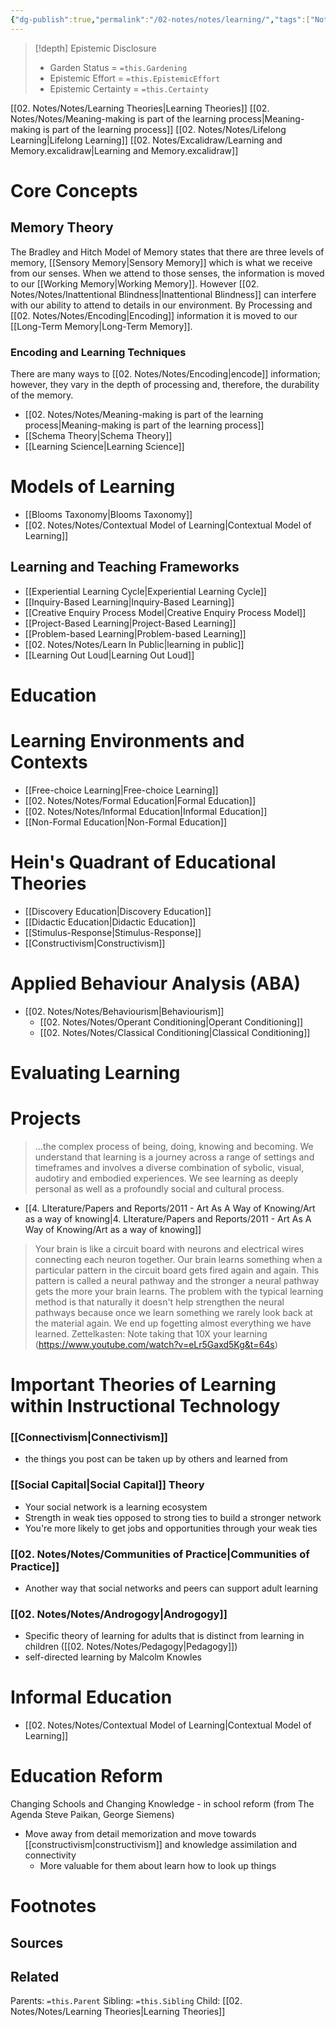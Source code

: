 ```yaml
---
{"dg-publish":true,"permalink":"/02-notes/notes/learning/","tags":["Note/MOC"],"created":"2024-07-03T13:04:22.306-03:00","updated":"2024-07-03T14:55:11.156-03:00"}
---
```


>[!depth] Epistemic Disclosure
>- Garden Status =  `=this.Gardening`
>- Epistemic Effort =  `=this.EpistemicEffort`
>- Epistemic Certainty =  `=this.Certainty`

[[02. Notes/Notes/Learning Theories\|Learning Theories]]
[[02. Notes/Notes/Meaning-making is part of the learning process\|Meaning-making is part of the learning process]]
[[02. Notes/Notes/Lifelong Learning\|Lifelong Learning]]
[[02. Notes/Excalidraw/Learning and Memory.excalidraw\|Learning and Memory.excalidraw]]

# Core Concepts
## Memory Theory
<style> .container {font-family: sans-serif; text-align: center;} .button-wrapper button {z-index: 1;height: 40px; width: 100px; margin: 10px;padding: 5px;} .excalidraw .App-menu_top .buttonList { display: flex;} .excalidraw-wrapper { height: 800px; margin: 50px; position: relative;} :root[dir="ltr"] .excalidraw .layer-ui__wrapper .zen-mode-transition.App-menu_bottom--transition-left {transform: none;} </style><script src="https://cdn.jsdelivr.net/npm/react@17/umd/react.production.min.js"></script><script src="https://cdn.jsdelivr.net/npm/react-dom@17/umd/react-dom.production.min.js"></script><script type="text/javascript" src="https://cdn.jsdelivr.net/npm/@excalidraw/excalidraw@0/dist/excalidraw.production.min.js"></script><div id="Learning_and_Memoryexcalidraw.md1"></div><script>(function(){const InitialData={"type":"excalidraw","version":2,"source":"https://github.com/zsviczian/obsidian-excalidraw-plugin/releases/tag/2.2.4","elements":[{"type":"text","version":410,"versionNonce":488234193,"index":"a0","isDeleted":false,"id":"PfEVVWJ1","fillStyle":"solid","strokeWidth":2,"strokeStyle":"solid","roughness":1,"opacity":100,"angle":0,"x":-480.53802961928193,"y":413.96631289740856,"strokeColor":"#1e1e1e","backgroundColor":"transparent","width":237.7815704345703,"height":14.562239209878351,"seed":246152066,"groupIds":["pNE7RBWx1ec6zOa1khiNF"],"frameId":null,"roundness":null,"boundElements":[],"updated":1720028617453,"link":null,"locked":false,"fontSize":11.649791367902681,"fontFamily":1,"text":"Marshik, T; 2022 Learning How To Learn","rawText":"Marshik, T; 2022 Learning How To Learn","textAlign":"left","verticalAlign":"top","containerId":null,"originalText":"Marshik, T; 2022 Learning How To Learn","autoResize":true,"lineHeight":1.25},{"type":"text","version":309,"versionNonce":1067177151,"index":"a1","isDeleted":false,"id":"ocOU0Neg","fillStyle":"cross-hatch","strokeWidth":4,"strokeStyle":"solid","roughness":2,"opacity":100,"angle":0,"x":-480.53781599623505,"y":335.7992241201814,"strokeColor":"#1e1e1e","backgroundColor":"#ffc9c9","width":985.53564453125,"height":45,"seed":792825310,"groupIds":["pNE7RBWx1ec6zOa1khiNF"],"frameId":null,"roundness":null,"boundElements":[],"updated":1720028617453,"link":null,"locked":false,"fontSize":36,"fontFamily":1,"text":"# Encoding Strategies From Shallow to Deep processing","rawText":"# Encoding Strategies From Shallow to Deep processing","textAlign":"center","verticalAlign":"top","containerId":null,"originalText":"# Encoding Strategies From Shallow to Deep processing","autoResize":true,"lineHeight":1.25},{"type":"line","version":982,"versionNonce":2017991345,"index":"a2","isDeleted":false,"id":"wnUghrYwNgiKzT_CVpCCb","fillStyle":"cross-hatch","strokeWidth":4,"strokeStyle":"solid","roughness":2,"opacity":100,"angle":0,"x":-476.55902248693053,"y":686.0829394981101,"strokeColor":"transparent","backgroundColor":"#ffe1dd","width":1142.655947111246,"height":309.4351659477294,"seed":132328542,"groupIds":["WM_ob6qeWqN7xvY4K5qAE","QLg75odMA2U55oNGUWm7k","U3PyTMddpOg0h3NPgTN3v","pNE7RBWx1ec6zOa1khiNF"],"frameId":null,"roundness":null,"boundElements":[],"updated":1720028617453,"link":null,"locked":false,"startBinding":null,"endBinding":null,"lastCommittedPoint":null,"startArrowhead":null,"endArrowhead":null,"points":[[0,0],[-6.661338147750939e-16,2.8723873793565238],[1129.2077748149952,0.22844115013276678],[1142.655947111246,309.4351659477294],[0.913764600532069,43.41159941285299],[0,0]]},{"type":"arrow","version":339,"versionNonce":601941215,"index":"a3","isDeleted":false,"id":"Xc3aBaWd_vjNyKfEhzcYd","fillStyle":"cross-hatch","strokeWidth":4,"strokeStyle":"solid","roughness":2,"opacity":100,"angle":0,"x":-472.57417409684126,"y":685.3003810923717,"strokeColor":"#c2255c","backgroundColor":"#ffc9c9","width":1120.4899626010642,"height":6.0079890756090615,"seed":1565441986,"groupIds":["WM_ob6qeWqN7xvY4K5qAE","QLg75odMA2U55oNGUWm7k","U3PyTMddpOg0h3NPgTN3v","pNE7RBWx1ec6zOa1khiNF"],"frameId":null,"roundness":{"type":2},"boundElements":[],"updated":1720028617453,"link":null,"locked":false,"startBinding":null,"endBinding":null,"lastCommittedPoint":null,"startArrowhead":"arrow","endArrowhead":"arrow","points":[[0,0],[1120.4899626010642,-6.0079890756090615]]},{"type":"text","version":204,"versionNonce":850631825,"index":"a4","isDeleted":false,"id":"vuKCjyz2","fillStyle":"cross-hatch","strokeWidth":4,"strokeStyle":"solid","roughness":2,"opacity":100,"angle":0,"x":-450.1889451469575,"y":776.7159929695886,"strokeColor":"#f08c00","backgroundColor":"#ffb8a4","width":182.18722534179688,"height":131.6140680366741,"seed":1093290142,"groupIds":["WM_ob6qeWqN7xvY4K5qAE","QLg75odMA2U55oNGUWm7k","U3PyTMddpOg0h3NPgTN3v","pNE7RBWx1ec6zOa1khiNF"],"frameId":null,"roundness":null,"boundElements":[],"updated":1720028617453,"link":null,"locked":false,"fontSize":35.09708480977976,"fontFamily":1,"text":"Shallow\nProcessing\nStrategies","rawText":"Shallow\nProcessing\nStrategies","textAlign":"center","verticalAlign":"top","containerId":null,"originalText":"Shallow\nProcessing\nStrategies","autoResize":true,"lineHeight":1.25},{"type":"text","version":376,"versionNonce":961474815,"index":"a5","isDeleted":false,"id":"VFWJtwmp","fillStyle":"cross-hatch","strokeWidth":4,"strokeStyle":"solid","roughness":2,"opacity":100,"angle":0,"x":493.0148006860601,"y":776.7159929695886,"strokeColor":"#f08c00","backgroundColor":"#ffb8a4","width":182.18722534179688,"height":131.6140680366741,"seed":436619870,"groupIds":["WM_ob6qeWqN7xvY4K5qAE","QLg75odMA2U55oNGUWm7k","U3PyTMddpOg0h3NPgTN3v","pNE7RBWx1ec6zOa1khiNF"],"frameId":null,"roundness":null,"boundElements":[],"updated":1720028617453,"link":null,"locked":false,"fontSize":35.09708480977976,"fontFamily":1,"text":"Deep\nProcessing\nStrategies","rawText":"Deep\nProcessing\nStrategies","textAlign":"center","verticalAlign":"top","containerId":null,"originalText":"Deep\nProcessing\nStrategies","autoResize":true,"lineHeight":1.25},{"type":"text","version":126,"versionNonce":2081677937,"index":"a6","isDeleted":false,"id":"2zdUErqd","fillStyle":"cross-hatch","strokeWidth":4,"strokeStyle":"solid","roughness":2,"opacity":100,"angle":0,"x":-480.5379685841257,"y":950.8052628456555,"strokeColor":"#343a40","backgroundColor":"#ffe1dd","width":123.85987854003906,"height":25,"seed":1157733918,"groupIds":["QLg75odMA2U55oNGUWm7k","U3PyTMddpOg0h3NPgTN3v","pNE7RBWx1ec6zOa1khiNF"],"frameId":null,"roundness":null,"boundElements":[],"updated":1720028617453,"link":null,"locked":false,"fontSize":20,"fontFamily":1,"text":"Memorization","rawText":"Memorization","textAlign":"center","verticalAlign":"top","containerId":null,"originalText":"Memorization","autoResize":true,"lineHeight":1.25},{"type":"text","version":260,"versionNonce":1768323359,"index":"a7","isDeleted":false,"id":"11bOOQDV","fillStyle":"cross-hatch","strokeWidth":4,"strokeStyle":"solid","roughness":2,"opacity":100,"angle":0,"x":529.0718035468616,"y":956.7082604607508,"strokeColor":"#343a40","backgroundColor":"#ffe1dd","width":143.03988647460938,"height":50,"seed":712847966,"groupIds":["QLg75odMA2U55oNGUWm7k","U3PyTMddpOg0h3NPgTN3v","pNE7RBWx1ec6zOa1khiNF"],"frameId":null,"roundness":null,"boundElements":[],"updated":1720028617453,"link":"[[02. Notes/Notes/Meaning-making\|Meaning-making]]","locked":false,"fontSize":20,"fontFamily":1,"text":"Understanding\nMeaning-Making","rawText":"Understanding\nMeaning-Making","textAlign":"right","verticalAlign":"top","containerId":null,"originalText":"Understanding\nMeaning-Making","autoResize":true,"lineHeight":1.25},{"type":"text","version":292,"versionNonce":556821585,"index":"a8","isDeleted":false,"id":"axSH4EGw","fillStyle":"cross-hatch","strokeWidth":4,"strokeStyle":"solid","roughness":2,"opacity":100,"angle":0,"x":-464.39693207357277,"y":536.8507058512434,"strokeColor":"#343a40","backgroundColor":"#ffe1dd","width":96.71992492675781,"height":50,"seed":229147614,"groupIds":["mji7BbbNZWqFDVnhOqYY_","U3PyTMddpOg0h3NPgTN3v","pNE7RBWx1ec6zOa1khiNF"],"frameId":null,"roundness":null,"boundElements":[],"updated":1720028617453,"link":null,"locked":false,"fontSize":20,"fontFamily":1,"text":"Rote\nRehearsal","rawText":"Rote\nRehearsal","textAlign":"center","verticalAlign":"top","containerId":null,"originalText":"Rote\nRehearsal","autoResize":true,"lineHeight":1.25},{"type":"text","version":729,"versionNonce":429391167,"index":"a9","isDeleted":false,"id":"1yQyP3iz","fillStyle":"cross-hatch","strokeWidth":4,"strokeStyle":"solid","roughness":2,"opacity":100,"angle":0,"x":-73.68870565226405,"y":461.69564088451403,"strokeColor":"#343a40","backgroundColor":"#ffe1dd","width":267.25982666015625,"height":75,"seed":644153794,"groupIds":["dWqWR5mKismIGlSKLhrRw","mji7BbbNZWqFDVnhOqYY_","U3PyTMddpOg0h3NPgTN3v","pNE7RBWx1ec6zOa1khiNF"],"frameId":null,"roundness":null,"boundElements":[],"updated":1720028617453,"link":null,"locked":false,"fontSize":20,"fontFamily":1,"text":"Organize by\nRelational and Conceptual \nSimilarities or Differences","rawText":"Organize by\nRelational and Conceptual \nSimilarities or Differences","textAlign":"center","verticalAlign":"top","containerId":null,"originalText":"Organize by\nRelational and Conceptual \nSimilarities or Differences","autoResize":true,"lineHeight":1.25},{"type":"text","version":750,"versionNonce":1776335409,"index":"aA","isDeleted":false,"id":"Yzrx5H6d","fillStyle":"cross-hatch","strokeWidth":4,"strokeStyle":"solid","roughness":2,"opacity":100,"angle":0,"x":4.066539959789338,"y":549.4363411785953,"strokeColor":"#868e96","backgroundColor":"#ffe1dd","width":114.33990478515625,"height":25,"seed":1936785310,"groupIds":["dWqWR5mKismIGlSKLhrRw","mji7BbbNZWqFDVnhOqYY_","U3PyTMddpOg0h3NPgTN3v","pNE7RBWx1ec6zOa1khiNF"],"frameId":null,"roundness":null,"boundElements":[],"updated":1720028617453,"link":null,"locked":false,"fontSize":20,"fontFamily":1,"text":"Diagramming","rawText":"Diagramming","textAlign":"center","verticalAlign":"top","containerId":null,"originalText":"Diagramming","autoResize":true,"lineHeight":1.25},{"type":"text","version":749,"versionNonce":759430495,"index":"aB","isDeleted":false,"id":"2EvR0l5W","fillStyle":"cross-hatch","strokeWidth":4,"strokeStyle":"solid","roughness":2,"opacity":100,"angle":0,"x":27.29652042853934,"y":607.8159609381803,"strokeColor":"#868e96","backgroundColor":"#ffe1dd","width":67.87994384765625,"height":25,"seed":1671428738,"groupIds":["dWqWR5mKismIGlSKLhrRw","mji7BbbNZWqFDVnhOqYY_","U3PyTMddpOg0h3NPgTN3v","pNE7RBWx1ec6zOa1khiNF"],"frameId":null,"roundness":null,"boundElements":[],"updated":1720028617453,"link":null,"locked":false,"fontSize":20,"fontFamily":1,"text":"Frames","rawText":"Frames","textAlign":"center","verticalAlign":"top","containerId":null,"originalText":"Frames","autoResize":true,"lineHeight":1.25},{"type":"text","version":780,"versionNonce":923552785,"index":"aC","isDeleted":false,"id":"XZ9prgHy","fillStyle":"cross-hatch","strokeWidth":4,"strokeStyle":"solid","roughness":2,"opacity":100,"angle":0,"x":-43.573428912280974,"y":578.6261510583879,"strokeColor":"#868e96","backgroundColor":"#ffe1dd","width":209.61984252929688,"height":25,"seed":784750878,"groupIds":["dWqWR5mKismIGlSKLhrRw","mji7BbbNZWqFDVnhOqYY_","U3PyTMddpOg0h3NPgTN3v","pNE7RBWx1ec6zOa1khiNF"],"frameId":null,"roundness":null,"boundElements":[],"updated":1720028617453,"link":null,"locked":false,"fontSize":20,"fontFamily":1,"text":"Concept & Mind Maps","rawText":"Concept & Mind Maps","textAlign":"center","verticalAlign":"top","containerId":null,"originalText":"Concept & Mind Maps","autoResize":true,"lineHeight":1.25},{"type":"text","version":802,"versionNonce":1203435903,"index":"aD","isDeleted":false,"id":"kGzMHafc","fillStyle":"cross-hatch","strokeWidth":4,"strokeStyle":"solid","roughness":2,"opacity":100,"angle":0,"x":7.80653782355887,"y":637.0057708179729,"strokeColor":"#868e96","backgroundColor":"#ffe1dd","width":106.85990905761719,"height":25,"seed":1707412418,"groupIds":["dWqWR5mKismIGlSKLhrRw","mji7BbbNZWqFDVnhOqYY_","U3PyTMddpOg0h3NPgTN3v","pNE7RBWx1ec6zOa1khiNF"],"frameId":null,"roundness":null,"boundElements":[],"updated":1720028617453,"link":null,"locked":false,"fontSize":20,"fontFamily":1,"text":"FlowCharts","rawText":"FlowCharts","textAlign":"center","verticalAlign":"top","containerId":null,"originalText":"FlowCharts","autoResize":true,"lineHeight":1.25},{"type":"text","version":314,"versionNonce":1621795313,"index":"aE","isDeleted":false,"id":"sacO3J3b","fillStyle":"cross-hatch","strokeWidth":4,"strokeStyle":"solid","roughness":2,"opacity":100,"angle":0,"x":-276.85283358764985,"y":475.2634451605463,"strokeColor":"#343a40","backgroundColor":"#ffe1dd","width":112.33990478515625,"height":50,"seed":830681858,"groupIds":["H5WhU2ukstYHe23ttXKhx","mji7BbbNZWqFDVnhOqYY_","U3PyTMddpOg0h3NPgTN3v","pNE7RBWx1ec6zOa1khiNF"],"frameId":null,"roundness":null,"boundElements":[],"updated":1720028617453,"link":null,"locked":false,"fontSize":20,"fontFamily":1,"text":"Elaborative\nReharsal","rawText":"Elaborative\nReharsal","textAlign":"center","verticalAlign":"top","containerId":null,"originalText":"Elaborative\nReharsal","autoResize":true,"lineHeight":1.25},{"type":"text","version":397,"versionNonce":1312649631,"index":"aF","isDeleted":false,"id":"8ZqqHrre","fillStyle":"cross-hatch","strokeWidth":4,"strokeStyle":"solid","roughness":2,"opacity":100,"angle":0,"x":-259.1528442688022,"y":536.8507058512434,"strokeColor":"#868e96","backgroundColor":"#ffe1dd","width":76.93992614746094,"height":25,"seed":930112642,"groupIds":["H5WhU2ukstYHe23ttXKhx","mji7BbbNZWqFDVnhOqYY_","U3PyTMddpOg0h3NPgTN3v","pNE7RBWx1ec6zOa1khiNF"],"frameId":null,"roundness":null,"boundElements":[],"updated":1720028617453,"link":null,"locked":false,"fontSize":20,"fontFamily":1,"text":"Chunking","rawText":"Chunking","textAlign":"center","verticalAlign":"top","containerId":null,"originalText":"Chunking","autoResize":true,"lineHeight":1.25},{"type":"text","version":510,"versionNonce":1405303761,"index":"aG","isDeleted":false,"id":"K2KJh2z1","fillStyle":"cross-hatch","strokeWidth":4,"strokeStyle":"solid","roughness":2,"opacity":100,"angle":0,"x":-322.6527908630405,"y":573.4379665419408,"strokeColor":"#868e96","backgroundColor":"#ffe1dd","width":203.9398193359375,"height":75,"seed":269667586,"groupIds":["H5WhU2ukstYHe23ttXKhx","mji7BbbNZWqFDVnhOqYY_","U3PyTMddpOg0h3NPgTN3v","pNE7RBWx1ec6zOa1khiNF"],"frameId":null,"roundness":null,"boundElements":[],"updated":1720028617453,"link":null,"locked":false,"fontSize":20,"fontFamily":1,"text":"Pneumonic Devices\n(Acronyms, Acrostics,\nRhyme)","rawText":"Pneumonic Devices\n(Acronyms, Acrostics,\nRhyme)","textAlign":"center","verticalAlign":"top","containerId":null,"originalText":"Pneumonic Devices\n(Acronyms, Acrostics,\nRhyme)","autoResize":true,"lineHeight":1.25},{"type":"text","version":490,"versionNonce":704374207,"index":"aH","isDeleted":false,"id":"NcVDioKl","fillStyle":"cross-hatch","strokeWidth":4,"strokeStyle":"solid","roughness":2,"opacity":100,"angle":0,"x":478.05944157592944,"y":484.1492993295851,"strokeColor":"#343a40","backgroundColor":"#ffe1dd","width":166.85987854003906,"height":50,"seed":1339905346,"groupIds":["QaILzswkIf-9c1E-nLpVA","mji7BbbNZWqFDVnhOqYY_","U3PyTMddpOg0h3NPgTN3v","pNE7RBWx1ec6zOa1khiNF"],"frameId":null,"roundness":null,"boundElements":[],"updated":1720028617453,"link":null,"locked":false,"fontSize":20,"fontFamily":1,"text":"Explain or Teach\nTo Others","rawText":"Explain or Teach\nTo Others","textAlign":"center","verticalAlign":"top","containerId":null,"originalText":"Explain or Teach\nTo Others","autoResize":true,"lineHeight":1.25},{"type":"text","version":432,"versionNonce":1886230961,"index":"aI","isDeleted":false,"id":"IEs1D0L7","fillStyle":"cross-hatch","strokeWidth":4,"strokeStyle":"solid","roughness":2,"opacity":100,"angle":0,"x":471.309449205324,"y":549.3507058512434,"strokeColor":"#868e96","backgroundColor":"#ffe1dd","width":180.35986328125,"height":25,"seed":1854385026,"groupIds":["QaILzswkIf-9c1E-nLpVA","mji7BbbNZWqFDVnhOqYY_","U3PyTMddpOg0h3NPgTN3v","pNE7RBWx1ec6zOa1khiNF"],"frameId":null,"roundness":null,"boundElements":[],"updated":1720028617453,"link":null,"locked":false,"fontSize":20,"fontFamily":1,"text":"Feynman Technique","rawText":"Feynman Technique","textAlign":"center","verticalAlign":"top","containerId":null,"originalText":"Feynman Technique","autoResize":true,"lineHeight":1.25},{"type":"text","version":501,"versionNonce":1243010527,"index":"aJ","isDeleted":false,"id":"GVAj2ZID","fillStyle":"cross-hatch","strokeWidth":4,"strokeStyle":"solid","roughness":2,"opacity":100,"angle":0,"x":463.89946080200366,"y":589.5521123729018,"strokeColor":"#868e96","backgroundColor":"#ffe1dd","width":195.17984008789062,"height":50,"seed":15812574,"groupIds":["QaILzswkIf-9c1E-nLpVA","mji7BbbNZWqFDVnhOqYY_","U3PyTMddpOg0h3NPgTN3v","pNE7RBWx1ec6zOa1khiNF"],"frameId":null,"roundness":null,"boundElements":[],"updated":1720028617453,"link":null,"locked":false,"fontSize":20,"fontFamily":1,"text":"Connect to learners\nPersonal experience","rawText":"Connect to learners\nPersonal experience","textAlign":"center","verticalAlign":"top","containerId":null,"originalText":"Connect to learners\nPersonal experience","autoResize":true,"lineHeight":1.25},{"type":"text","version":426,"versionNonce":668023697,"index":"aK","isDeleted":false,"id":"vwWdyquU","fillStyle":"cross-hatch","strokeWidth":4,"strokeStyle":"solid","roughness":2,"opacity":100,"angle":0,"x":249.605366130778,"y":479.7214530487938,"strokeColor":"#343a40","backgroundColor":"#ffe1dd","width":158.25985717773438,"height":25,"seed":849855774,"groupIds":["9P3W66xy9-upMvy5v_PCF","mji7BbbNZWqFDVnhOqYY_","U3PyTMddpOg0h3NPgTN3v","pNE7RBWx1ec6zOa1khiNF"],"frameId":null,"roundness":null,"boundElements":[],"updated":1720028617453,"link":null,"locked":false,"fontSize":20,"fontFamily":1,"text":"Self-Explanation","rawText":"Self-Explanation","textAlign":"center","verticalAlign":"top","containerId":null,"originalText":"Self-Explanation","autoResize":true,"lineHeight":1.25},{"type":"text","version":353,"versionNonce":1704903167,"index":"aL","isDeleted":false,"id":"FsDgrJsj","fillStyle":"cross-hatch","strokeWidth":4,"strokeStyle":"solid","roughness":2,"opacity":100,"angle":0,"x":253.2153514823405,"y":517.8076215837602,"strokeColor":"#868e96","backgroundColor":"#ffe1dd","width":151.03988647460938,"height":50,"seed":1198959874,"groupIds":["9P3W66xy9-upMvy5v_PCF","mji7BbbNZWqFDVnhOqYY_","U3PyTMddpOg0h3NPgTN3v","pNE7RBWx1ec6zOa1khiNF"],"frameId":null,"roundness":null,"boundElements":[],"updated":1720028617453,"link":null,"locked":false,"fontSize":20,"fontFamily":1,"text":"Explain in your \nown words","rawText":"Explain in your \nown words","textAlign":"center","verticalAlign":"top","containerId":null,"originalText":"Explain in your \nown words","autoResize":true,"lineHeight":1.25},{"type":"text","version":406,"versionNonce":1512415601,"index":"aM","isDeleted":false,"id":"BBarct0C","fillStyle":"cross-hatch","strokeWidth":4,"strokeStyle":"solid","roughness":2,"opacity":100,"angle":0,"x":284.56533469767254,"y":580.8937901187267,"strokeColor":"#868e96","backgroundColor":"#ffe1dd","width":88.33992004394531,"height":25,"seed":975075906,"groupIds":["9P3W66xy9-upMvy5v_PCF","mji7BbbNZWqFDVnhOqYY_","U3PyTMddpOg0h3NPgTN3v","pNE7RBWx1ec6zOa1khiNF"],"frameId":null,"roundness":null,"boundElements":[],"updated":1720028617453,"link":null,"locked":false,"fontSize":20,"fontFamily":1,"text":"Analogies","rawText":"Analogies","textAlign":"center","verticalAlign":"top","containerId":null,"originalText":"Analogies","autoResize":true,"lineHeight":1.25},{"type":"text","version":469,"versionNonce":2106862111,"index":"aN","isDeleted":false,"id":"UQ22b1Tm","fillStyle":"cross-hatch","strokeWidth":4,"strokeStyle":"solid","roughness":2,"opacity":100,"angle":0,"x":238.59537162394207,"y":618.9799586536931,"strokeColor":"#868e96","backgroundColor":"#ffe1dd","width":180.27984619140625,"height":25,"seed":264228382,"groupIds":["9P3W66xy9-upMvy5v_PCF","mji7BbbNZWqFDVnhOqYY_","U3PyTMddpOg0h3NPgTN3v","pNE7RBWx1ec6zOa1khiNF"],"frameId":null,"roundness":null,"boundElements":[],"updated":1720028617453,"link":null,"locked":false,"fontSize":20,"fontFamily":1,"text":"Personal Examples","rawText":"Personal Examples","textAlign":"center","verticalAlign":"top","containerId":null,"originalText":"Personal Examples","autoResize":true,"lineHeight":1.25},{"type":"text","version":219,"versionNonce":1957841745,"index":"aO","isDeleted":false,"id":"X7JccwTl","fillStyle":"solid","strokeWidth":2,"strokeStyle":"solid","roughness":1,"opacity":100,"angle":0,"x":-485.468529434067,"y":-308.43695823342614,"strokeColor":"#1e1e1e","backgroundColor":"transparent","width":800.855712890625,"height":45,"seed":1145701058,"groupIds":["pz_a89ew1cwpjY46T8eYk"],"frameId":null,"roundness":null,"boundElements":[],"updated":1720028617453,"link":null,"locked":false,"fontSize":36,"fontFamily":1,"text":"# Badley and Hitch model of Memory (1970's)","rawText":"# Badley and Hitch model of Memory (1970's)","textAlign":"left","verticalAlign":"top","containerId":null,"originalText":"# Badley and Hitch model of Memory (1970's)","autoResize":true,"lineHeight":1.25},{"type":"text","version":289,"versionNonce":518491711,"index":"aP","isDeleted":false,"id":"JHqKCfgT","fillStyle":"solid","strokeWidth":2,"strokeStyle":"solid","roughness":1,"opacity":100,"angle":0,"x":-485.468529434067,"y":-230.78675894615867,"strokeColor":"#1e1e1e","backgroundColor":"transparent","width":237.7815704345703,"height":14.562239209878351,"seed":1058651586,"groupIds":["pz_a89ew1cwpjY46T8eYk"],"frameId":null,"roundness":null,"boundElements":[],"updated":1720028617453,"link":null,"locked":false,"fontSize":11.649791367902681,"fontFamily":1,"text":"Marshik, T; 2022 Learning How To Learn","rawText":"Marshik, T; 2022 Learning How To Learn","textAlign":"left","verticalAlign":"top","containerId":null,"originalText":"Marshik, T; 2022 Learning How To Learn","autoResize":true,"lineHeight":1.25},{"type":"ellipse","version":357,"versionNonce":1338947889,"index":"aQ","isDeleted":false,"id":"DQisdXNl3-Kzvo-qIJ3wC","fillStyle":"hachure","strokeWidth":4,"strokeStyle":"solid","roughness":1,"opacity":100,"angle":0,"x":-483.73956795030216,"y":-175.33460061039426,"strokeColor":"transparent","backgroundColor":"#ffc9c9","width":269.070092169189,"height":241.79947471960904,"seed":314751774,"groupIds":["pz_a89ew1cwpjY46T8eYk"],"frameId":null,"roundness":{"type":2},"boundElements":[{"id":"QzqkcB9XNcVUq6oHleltE","type":"arrow"},{"id":"ieKRrY4M","type":"arrow"}],"updated":1720028617453,"link":null,"locked":false},{"type":"text","version":396,"versionNonce":1685679711,"index":"aR","isDeleted":false,"id":"F7ZCayyK","fillStyle":"hachure","strokeWidth":4,"strokeStyle":"solid","roughness":1,"opacity":100,"angle":0,"x":-416.68019935594197,"y":-101.06367137929037,"strokeColor":"#c2255c","backgroundColor":"#ff8787","width":134.95135498046875,"height":93.2576162574013,"seed":384808094,"groupIds":["pz_a89ew1cwpjY46T8eYk"],"frameId":null,"roundness":null,"boundElements":[],"updated":1720028617453,"link":null,"locked":false,"fontSize":37.30304650296052,"fontFamily":1,"text":"Sensory\nMemory","rawText":"Sensory\nMemory","textAlign":"center","verticalAlign":"top","containerId":null,"originalText":"Sensory\nMemory","autoResize":true,"lineHeight":1.25},{"type":"ellipse","version":510,"versionNonce":1289906961,"index":"aS","isDeleted":false,"id":"dponMi_8KGGn_14ckVcwD","fillStyle":"cross-hatch","strokeWidth":1,"strokeStyle":"solid","roughness":1,"opacity":100,"angle":0,"x":381.26577747115095,"y":-181.998931082624,"strokeColor":"transparent","backgroundColor":"#ffc9c9","width":295.60981293614407,"height":265.64935892234564,"seed":99929630,"groupIds":["pz_a89ew1cwpjY46T8eYk"],"frameId":null,"roundness":{"type":2},"boundElements":[{"id":"gBckKYjo","type":"arrow"}],"updated":1720028617453,"link":null,"locked":false},{"type":"text","version":565,"versionNonce":958024319,"index":"aT","isDeleted":false,"id":"vP2iQzA3","fillStyle":"cross-hatch","strokeWidth":1,"strokeStyle":"solid","roughness":1,"opacity":100,"angle":0,"x":427.72717807984816,"y":-100.40229089269556,"strokeColor":"#c2255c","backgroundColor":"#ff8787","width":202.68701171875,"height":102.45607854248874,"seed":1748452958,"groupIds":["pz_a89ew1cwpjY46T8eYk"],"frameId":null,"roundness":null,"boundElements":[],"updated":1720028617453,"link":null,"locked":false,"fontSize":40.982431416995496,"fontFamily":1,"text":"Long-Term\nMemory","rawText":"Long-Term\nMemory","textAlign":"center","verticalAlign":"top","containerId":null,"originalText":"Long-Term\nMemory","autoResize":true,"lineHeight":1.25},{"type":"ellipse","version":443,"versionNonce":879026417,"index":"aU","isDeleted":false,"id":"XFsEalrzFUZcxNIDeLWUi","fillStyle":"cross-hatch","strokeWidth":2,"strokeStyle":"solid","roughness":1,"opacity":100,"angle":0,"x":37.40933113315677,"y":-114.06250649567568,"strokeColor":"transparent","backgroundColor":"#ffc9c9","width":142.672934707484,"height":128.21283997361735,"seed":1837873630,"groupIds":["pz_a89ew1cwpjY46T8eYk"],"frameId":null,"roundness":{"type":2},"boundElements":[{"id":"gBckKYjo","type":"arrow"}],"updated":1720028617453,"link":null,"locked":false},{"type":"text","version":462,"versionNonce":1502257823,"index":"aV","isDeleted":false,"id":"KkUD0Sk9","fillStyle":"cross-hatch","strokeWidth":2,"strokeStyle":"solid","roughness":1,"opacity":100,"angle":0,"x":75.09727706355892,"y":-74.68075525224694,"strokeColor":"#c2255c","backgroundColor":"#ff8787","width":67.29704284667969,"height":49.44933748675987,"seed":746244766,"groupIds":["pz_a89ew1cwpjY46T8eYk"],"frameId":null,"roundness":null,"boundElements":[],"updated":1720028617453,"link":null,"locked":false,"fontSize":19.77973499470395,"fontFamily":1,"text":"Working\nMemory","rawText":"Working\nMemory","textAlign":"center","verticalAlign":"top","containerId":null,"originalText":"Working\nMemory","autoResize":true,"lineHeight":1.25},{"type":"text","version":243,"versionNonce":1407032017,"index":"aW","isDeleted":false,"id":"4DtYO4fq","fillStyle":"cross-hatch","strokeWidth":2,"strokeStyle":"solid","roughness":1,"opacity":100,"angle":0,"x":-485.46843788133265,"y":113.65082007157775,"strokeColor":"#c2255c","backgroundColor":"#ffc9c9","width":272.52783203125,"height":40,"seed":674118238,"groupIds":["pz_a89ew1cwpjY46T8eYk"],"frameId":null,"roundness":null,"boundElements":[],"updated":1720028617453,"link":null,"locked":false,"fontSize":16,"fontFamily":1,"text":"Info from our senses\nProcess lots but for a short time","rawText":"Info from our senses\nProcess lots but for a short time","textAlign":"center","verticalAlign":"top","containerId":null,"originalText":"Info from our senses\nProcess lots but for a short time","autoResize":true,"lineHeight":1.25},{"type":"text","version":523,"versionNonce":377157311,"index":"aX","isDeleted":false,"id":"1rqxcLd9","fillStyle":"cross-hatch","strokeWidth":2,"strokeStyle":"solid","roughness":1,"opacity":100,"angle":0,"x":-53.8781181390778,"y":113.00674683312093,"strokeColor":"#c2255c","backgroundColor":"#ffc9c9","width":325.2478332519531,"height":60,"seed":1231812546,"groupIds":["pz_a89ew1cwpjY46T8eYk"],"frameId":null,"roundness":null,"boundElements":[],"updated":1720028617453,"link":null,"locked":false,"fontSize":16,"fontFamily":1,"text":"Information we are actively attending to\nConsicous processing of information\nMore durable than Sensory memory","rawText":"Information we are actively attending to\nConsicous processing of information\nMore durable than Sensory memory","textAlign":"center","verticalAlign":"top","containerId":null,"originalText":"Information we are actively attending to\nConsicous processing of information\nMore durable than Sensory memory","autoResize":true,"lineHeight":1.25},{"type":"text","version":500,"versionNonce":1541675185,"index":"aY","isDeleted":false,"id":"mdWLjlS3","fillStyle":"cross-hatch","strokeWidth":2,"strokeStyle":"solid","roughness":1,"opacity":100,"angle":0,"x":452.0947317907854,"y":123.00674683312093,"strokeColor":"#c2255c","backgroundColor":"#ffc9c9","width":153.951904296875,"height":40,"seed":1365686594,"groupIds":["pz_a89ew1cwpjY46T8eYk"],"frameId":null,"roundness":null,"boundElements":[],"updated":1720028617453,"link":null,"locked":false,"fontSize":16,"fontFamily":1,"text":"Permanent storage\nRetrievable for use","rawText":"Permanent storage\nRetrievable for use","textAlign":"center","verticalAlign":"top","containerId":null,"originalText":"Permanent storage\nRetrievable for use","autoResize":true,"lineHeight":1.25},{"type":"arrow","version":1739,"versionNonce":1452000991,"index":"aZ","isDeleted":false,"id":"QzqkcB9XNcVUq6oHleltE","fillStyle":"cross-hatch","strokeWidth":4,"strokeStyle":"solid","roughness":2,"opacity":100,"angle":0,"x":-208.84140813880646,"y":-69.44233002292098,"strokeColor":"#c2255c","backgroundColor":"#ffc9c9","width":198.57272808377067,"height":0.32353300740597035,"seed":770154562,"groupIds":["pz_a89ew1cwpjY46T8eYk"],"frameId":null,"roundness":{"type":2},"boundElements":[{"type":"text","id":"ogMepj9x"}],"updated":1720028617453,"link":null,"locked":false,"startBinding":{"elementId":"DQisdXNl3-Kzvo-qIJ3wC","focus":-0.12602288968649877,"gap":6.806856029781386},"endBinding":null,"lastCommittedPoint":null,"startArrowhead":null,"endArrowhead":"arrow","points":[[0,0],[198.57272808377067,0.32353300740597035]]},{"type":"text","version":102,"versionNonce":2116016785,"index":"aa","isDeleted":false,"id":"ogMepj9x","fillStyle":"cross-hatch","strokeWidth":2,"strokeStyle":"solid","roughness":1,"opacity":100,"angle":0,"x":-146.39502517602267,"y":-79.28056351921799,"strokeColor":"#c2255c","backgroundColor":"#ffc9c9","width":73.67996215820312,"height":20,"seed":151579202,"groupIds":["pz_a89ew1cwpjY46T8eYk"],"frameId":null,"roundness":null,"boundElements":[],"updated":1720028617453,"link":null,"locked":false,"fontSize":16,"fontFamily":1,"text":"Attention","rawText":"Attention","textAlign":"center","verticalAlign":"middle","containerId":"QzqkcB9XNcVUq6oHleltE","originalText":"Attention","autoResize":true,"lineHeight":1.25},{"type":"arrow","version":1824,"versionNonce":1481478911,"index":"ab","isDeleted":false,"id":"gBckKYjo","fillStyle":"cross-hatch","strokeWidth":4,"strokeStyle":"solid","roughness":2,"opacity":100,"angle":0,"x":181.81545004349084,"y":-56.06053373791698,"strokeColor":"#c2255c","backgroundColor":"#ffc9c9","width":183.84114949535683,"height":1.1954002296028534,"seed":784406942,"groupIds":["pz_a89ew1cwpjY46T8eYk"],"frameId":null,"roundness":{"type":2},"boundElements":[],"updated":1720028617453,"link":"[[02. Notes/Notes/Encoding\|Encoding]]","locked":false,"startBinding":{"elementId":"XFsEalrzFUZcxNIDeLWUi","focus":-0.08780985015079228,"gap":2.046182536365791},"endBinding":{"elementId":"dponMi_8KGGn_14ckVcwD","focus":0.06884277258268591,"gap":15.85087731002912},"lastCommittedPoint":null,"startArrowhead":null,"endArrowhead":"arrow","points":[[0,0],[183.84114949535683,-1.1954002296028534]]},{"type":"arrow","version":420,"versionNonce":1263034481,"index":"ac","isDeleted":false,"id":"ieKRrY4M","fillStyle":"cross-hatch","strokeWidth":4,"strokeStyle":"dotted","roughness":2,"opacity":100,"angle":0,"x":-13.111832032471398,"y":-23.01971009297489,"strokeColor":"#868e96","backgroundColor":"#ffc9c9","width":190.2886986720726,"height":0.966233928922648,"seed":1187087810,"groupIds":["pz_a89ew1cwpjY46T8eYk"],"frameId":null,"roundness":{"type":2},"boundElements":[],"updated":1720028617453,"link":"[[02. Notes/Notes/Inattentional Blindness\|Inattentional Blindness]]","locked":false,"startBinding":null,"endBinding":{"elementId":"DQisdXNl3-Kzvo-qIJ3wC","focus":0.24572503526955955,"gap":15.064514648694399},"lastCommittedPoint":null,"startArrowhead":"bar","endArrowhead":null,"points":[[0,0],[-190.2886986720726,-0.966233928922648]]},{"type":"text","version":131,"versionNonce":876665631,"index":"ad","isDeleted":false,"id":"wQOQFAov","fillStyle":"cross-hatch","strokeWidth":4,"strokeStyle":"solid","roughness":2,"opacity":100,"angle":0,"x":-154.84060140112035,"y":-21.54839837635631,"strokeColor":"#868e96","backgroundColor":"#ffe1dd","width":105.19023132324219,"height":40.11805247842739,"seed":100920414,"groupIds":["pz_a89ew1cwpjY46T8eYk"],"frameId":null,"roundness":null,"boundElements":[],"updated":1720028617453,"link":null,"locked":false,"fontSize":16.047220991370956,"fontFamily":1,"text":"Inattentional\nBlindness","rawText":"Inattentional\nBlindness","textAlign":"center","verticalAlign":"top","containerId":null,"originalText":"Inattentional\nBlindness","autoResize":true,"lineHeight":1.25},{"type":"text","version":63,"versionNonce":1361390161,"index":"ae","isDeleted":false,"id":"EARPr3RT","fillStyle":"cross-hatch","strokeWidth":4,"strokeStyle":"solid","roughness":2,"opacity":100,"angle":0,"x":235.77631186385753,"y":-81.75697065203798,"strokeColor":"#c2255c","backgroundColor":"#ffe1dd","width":79.0599365234375,"height":25,"seed":460113182,"groupIds":["pz_a89ew1cwpjY46T8eYk"],"frameId":null,"roundness":null,"boundElements":[],"updated":1720028617453,"link":null,"locked":false,"fontSize":20,"fontFamily":1,"text":"Encoding","rawText":"Encoding","textAlign":"center","verticalAlign":"top","containerId":null,"originalText":"Encoding","autoResize":true,"lineHeight":1.25}],"appState":{"theme":"light","viewBackgroundColor":"#ffffff","currentItemStrokeColor":"#c2255c","currentItemBackgroundColor":"#ffe1dd","currentItemFillStyle":"cross-hatch","currentItemStrokeWidth":4,"currentItemStrokeStyle":"solid","currentItemRoughness":2,"currentItemOpacity":100,"currentItemFontFamily":1,"currentItemFontSize":20,"currentItemTextAlign":"center","currentItemStartArrowhead":"arrow","currentItemEndArrowhead":"arrow","scrollX":826.5691967861133,"scrollY":401.5319625227013,"zoom":{"value":0.55},"currentItemRoundness":"sharp","gridSize":null,"gridColor":{"Bold":"#C9C9C9FF","Regular":"#EDEDEDFF"},"currentStrokeOptions":null,"previousGridSize":null,"frameRendering":{"enabled":true,"clip":true,"name":true,"outline":true},"objectsSnapModeEnabled":false},"files":{}};InitialData.scrollToContent=true;App=()=>{const e=React.useRef(null),t=React.useRef(null),[n,i]=React.useState({width:void 0,height:void 0});return React.useEffect(()=>{i({width:t.current.getBoundingClientRect().width,height:t.current.getBoundingClientRect().height});const e=()=>{i({width:t.current.getBoundingClientRect().width,height:t.current.getBoundingClientRect().height})};return window.addEventListener("resize",e),()=>window.removeEventListener("resize",e)},[t]),React.createElement(React.Fragment,null,React.createElement("div",{className:"excalidraw-wrapper",ref:t},React.createElement(ExcalidrawLib.Excalidraw,{ref:e,width:n.width,height:n.height,initialData:InitialData,viewModeEnabled:!0,zenModeEnabled:!0,gridModeEnabled:!1})))},excalidrawWrapper=document.getElementById("Learning_and_Memoryexcalidraw.md1");ReactDOM.render(React.createElement(App),excalidrawWrapper);})();</script>
The Bradley and Hitch Model of Memory states that there are three levels of memory, [[Sensory Memory\|Sensory Memory]] which is what we receive from our senses. When we attend to those senses, the information is moved to our [[Working Memory\|Working Memory]]. However [[02. Notes/Notes/Inattentional Blindness\|Inattentional Blindness]] can interfere with our ability to attend to details in our environment. By Processing and [[02. Notes/Notes/Encoding\|Encoding]] information it is moved to our [[Long-Term Memory\|Long-Term Memory]]. 

### Encoding and Learning Techniques
There are many ways to [[02. Notes/Notes/Encoding\|encode]] information; however, they vary in the depth of processing and, therefore, the durability of the memory. 
<div id="Learning_and_Memoryexcalidraw.md2"></div><script>(function(){const InitialData={"type":"excalidraw","version":2,"source":"https://github.com/zsviczian/obsidian-excalidraw-plugin/releases/tag/2.2.4","elements":[{"type":"text","version":410,"versionNonce":488234193,"index":"a0","isDeleted":false,"id":"PfEVVWJ1","fillStyle":"solid","strokeWidth":2,"strokeStyle":"solid","roughness":1,"opacity":100,"angle":0,"x":-480.53802961928193,"y":413.96631289740856,"strokeColor":"#1e1e1e","backgroundColor":"transparent","width":237.7815704345703,"height":14.562239209878351,"seed":246152066,"groupIds":["pNE7RBWx1ec6zOa1khiNF"],"frameId":null,"roundness":null,"boundElements":[],"updated":1720028617453,"link":null,"locked":false,"fontSize":11.649791367902681,"fontFamily":1,"text":"Marshik, T; 2022 Learning How To Learn","rawText":"Marshik, T; 2022 Learning How To Learn","textAlign":"left","verticalAlign":"top","containerId":null,"originalText":"Marshik, T; 2022 Learning How To Learn","autoResize":true,"lineHeight":1.25},{"type":"text","version":309,"versionNonce":1067177151,"index":"a1","isDeleted":false,"id":"ocOU0Neg","fillStyle":"cross-hatch","strokeWidth":4,"strokeStyle":"solid","roughness":2,"opacity":100,"angle":0,"x":-480.53781599623505,"y":335.7992241201814,"strokeColor":"#1e1e1e","backgroundColor":"#ffc9c9","width":985.53564453125,"height":45,"seed":792825310,"groupIds":["pNE7RBWx1ec6zOa1khiNF"],"frameId":null,"roundness":null,"boundElements":[],"updated":1720028617453,"link":null,"locked":false,"fontSize":36,"fontFamily":1,"text":"# Encoding Strategies From Shallow to Deep processing","rawText":"# Encoding Strategies From Shallow to Deep processing","textAlign":"center","verticalAlign":"top","containerId":null,"originalText":"# Encoding Strategies From Shallow to Deep processing","autoResize":true,"lineHeight":1.25},{"type":"line","version":982,"versionNonce":2017991345,"index":"a2","isDeleted":false,"id":"wnUghrYwNgiKzT_CVpCCb","fillStyle":"cross-hatch","strokeWidth":4,"strokeStyle":"solid","roughness":2,"opacity":100,"angle":0,"x":-476.55902248693053,"y":686.0829394981101,"strokeColor":"transparent","backgroundColor":"#ffe1dd","width":1142.655947111246,"height":309.4351659477294,"seed":132328542,"groupIds":["WM_ob6qeWqN7xvY4K5qAE","QLg75odMA2U55oNGUWm7k","U3PyTMddpOg0h3NPgTN3v","pNE7RBWx1ec6zOa1khiNF"],"frameId":null,"roundness":null,"boundElements":[],"updated":1720028617453,"link":null,"locked":false,"startBinding":null,"endBinding":null,"lastCommittedPoint":null,"startArrowhead":null,"endArrowhead":null,"points":[[0,0],[-6.661338147750939e-16,2.8723873793565238],[1129.2077748149952,0.22844115013276678],[1142.655947111246,309.4351659477294],[0.913764600532069,43.41159941285299],[0,0]]},{"type":"arrow","version":339,"versionNonce":601941215,"index":"a3","isDeleted":false,"id":"Xc3aBaWd_vjNyKfEhzcYd","fillStyle":"cross-hatch","strokeWidth":4,"strokeStyle":"solid","roughness":2,"opacity":100,"angle":0,"x":-472.57417409684126,"y":685.3003810923717,"strokeColor":"#c2255c","backgroundColor":"#ffc9c9","width":1120.4899626010642,"height":6.0079890756090615,"seed":1565441986,"groupIds":["WM_ob6qeWqN7xvY4K5qAE","QLg75odMA2U55oNGUWm7k","U3PyTMddpOg0h3NPgTN3v","pNE7RBWx1ec6zOa1khiNF"],"frameId":null,"roundness":{"type":2},"boundElements":[],"updated":1720028617453,"link":null,"locked":false,"startBinding":null,"endBinding":null,"lastCommittedPoint":null,"startArrowhead":"arrow","endArrowhead":"arrow","points":[[0,0],[1120.4899626010642,-6.0079890756090615]]},{"type":"text","version":204,"versionNonce":850631825,"index":"a4","isDeleted":false,"id":"vuKCjyz2","fillStyle":"cross-hatch","strokeWidth":4,"strokeStyle":"solid","roughness":2,"opacity":100,"angle":0,"x":-450.1889451469575,"y":776.7159929695886,"strokeColor":"#f08c00","backgroundColor":"#ffb8a4","width":182.18722534179688,"height":131.6140680366741,"seed":1093290142,"groupIds":["WM_ob6qeWqN7xvY4K5qAE","QLg75odMA2U55oNGUWm7k","U3PyTMddpOg0h3NPgTN3v","pNE7RBWx1ec6zOa1khiNF"],"frameId":null,"roundness":null,"boundElements":[],"updated":1720028617453,"link":null,"locked":false,"fontSize":35.09708480977976,"fontFamily":1,"text":"Shallow\nProcessing\nStrategies","rawText":"Shallow\nProcessing\nStrategies","textAlign":"center","verticalAlign":"top","containerId":null,"originalText":"Shallow\nProcessing\nStrategies","autoResize":true,"lineHeight":1.25},{"type":"text","version":376,"versionNonce":961474815,"index":"a5","isDeleted":false,"id":"VFWJtwmp","fillStyle":"cross-hatch","strokeWidth":4,"strokeStyle":"solid","roughness":2,"opacity":100,"angle":0,"x":493.0148006860601,"y":776.7159929695886,"strokeColor":"#f08c00","backgroundColor":"#ffb8a4","width":182.18722534179688,"height":131.6140680366741,"seed":436619870,"groupIds":["WM_ob6qeWqN7xvY4K5qAE","QLg75odMA2U55oNGUWm7k","U3PyTMddpOg0h3NPgTN3v","pNE7RBWx1ec6zOa1khiNF"],"frameId":null,"roundness":null,"boundElements":[],"updated":1720028617453,"link":null,"locked":false,"fontSize":35.09708480977976,"fontFamily":1,"text":"Deep\nProcessing\nStrategies","rawText":"Deep\nProcessing\nStrategies","textAlign":"center","verticalAlign":"top","containerId":null,"originalText":"Deep\nProcessing\nStrategies","autoResize":true,"lineHeight":1.25},{"type":"text","version":126,"versionNonce":2081677937,"index":"a6","isDeleted":false,"id":"2zdUErqd","fillStyle":"cross-hatch","strokeWidth":4,"strokeStyle":"solid","roughness":2,"opacity":100,"angle":0,"x":-480.5379685841257,"y":950.8052628456555,"strokeColor":"#343a40","backgroundColor":"#ffe1dd","width":123.85987854003906,"height":25,"seed":1157733918,"groupIds":["QLg75odMA2U55oNGUWm7k","U3PyTMddpOg0h3NPgTN3v","pNE7RBWx1ec6zOa1khiNF"],"frameId":null,"roundness":null,"boundElements":[],"updated":1720028617453,"link":null,"locked":false,"fontSize":20,"fontFamily":1,"text":"Memorization","rawText":"Memorization","textAlign":"center","verticalAlign":"top","containerId":null,"originalText":"Memorization","autoResize":true,"lineHeight":1.25},{"type":"text","version":260,"versionNonce":1768323359,"index":"a7","isDeleted":false,"id":"11bOOQDV","fillStyle":"cross-hatch","strokeWidth":4,"strokeStyle":"solid","roughness":2,"opacity":100,"angle":0,"x":529.0718035468616,"y":956.7082604607508,"strokeColor":"#343a40","backgroundColor":"#ffe1dd","width":143.03988647460938,"height":50,"seed":712847966,"groupIds":["QLg75odMA2U55oNGUWm7k","U3PyTMddpOg0h3NPgTN3v","pNE7RBWx1ec6zOa1khiNF"],"frameId":null,"roundness":null,"boundElements":[],"updated":1720028617453,"link":"[[02. Notes/Notes/Meaning-making\|Meaning-making]]","locked":false,"fontSize":20,"fontFamily":1,"text":"Understanding\nMeaning-Making","rawText":"Understanding\nMeaning-Making","textAlign":"right","verticalAlign":"top","containerId":null,"originalText":"Understanding\nMeaning-Making","autoResize":true,"lineHeight":1.25},{"type":"text","version":292,"versionNonce":556821585,"index":"a8","isDeleted":false,"id":"axSH4EGw","fillStyle":"cross-hatch","strokeWidth":4,"strokeStyle":"solid","roughness":2,"opacity":100,"angle":0,"x":-464.39693207357277,"y":536.8507058512434,"strokeColor":"#343a40","backgroundColor":"#ffe1dd","width":96.71992492675781,"height":50,"seed":229147614,"groupIds":["mji7BbbNZWqFDVnhOqYY_","U3PyTMddpOg0h3NPgTN3v","pNE7RBWx1ec6zOa1khiNF"],"frameId":null,"roundness":null,"boundElements":[],"updated":1720028617453,"link":null,"locked":false,"fontSize":20,"fontFamily":1,"text":"Rote\nRehearsal","rawText":"Rote\nRehearsal","textAlign":"center","verticalAlign":"top","containerId":null,"originalText":"Rote\nRehearsal","autoResize":true,"lineHeight":1.25},{"type":"text","version":729,"versionNonce":429391167,"index":"a9","isDeleted":false,"id":"1yQyP3iz","fillStyle":"cross-hatch","strokeWidth":4,"strokeStyle":"solid","roughness":2,"opacity":100,"angle":0,"x":-73.68870565226405,"y":461.69564088451403,"strokeColor":"#343a40","backgroundColor":"#ffe1dd","width":267.25982666015625,"height":75,"seed":644153794,"groupIds":["dWqWR5mKismIGlSKLhrRw","mji7BbbNZWqFDVnhOqYY_","U3PyTMddpOg0h3NPgTN3v","pNE7RBWx1ec6zOa1khiNF"],"frameId":null,"roundness":null,"boundElements":[],"updated":1720028617453,"link":null,"locked":false,"fontSize":20,"fontFamily":1,"text":"Organize by\nRelational and Conceptual \nSimilarities or Differences","rawText":"Organize by\nRelational and Conceptual \nSimilarities or Differences","textAlign":"center","verticalAlign":"top","containerId":null,"originalText":"Organize by\nRelational and Conceptual \nSimilarities or Differences","autoResize":true,"lineHeight":1.25},{"type":"text","version":750,"versionNonce":1776335409,"index":"aA","isDeleted":false,"id":"Yzrx5H6d","fillStyle":"cross-hatch","strokeWidth":4,"strokeStyle":"solid","roughness":2,"opacity":100,"angle":0,"x":4.066539959789338,"y":549.4363411785953,"strokeColor":"#868e96","backgroundColor":"#ffe1dd","width":114.33990478515625,"height":25,"seed":1936785310,"groupIds":["dWqWR5mKismIGlSKLhrRw","mji7BbbNZWqFDVnhOqYY_","U3PyTMddpOg0h3NPgTN3v","pNE7RBWx1ec6zOa1khiNF"],"frameId":null,"roundness":null,"boundElements":[],"updated":1720028617453,"link":null,"locked":false,"fontSize":20,"fontFamily":1,"text":"Diagramming","rawText":"Diagramming","textAlign":"center","verticalAlign":"top","containerId":null,"originalText":"Diagramming","autoResize":true,"lineHeight":1.25},{"type":"text","version":749,"versionNonce":759430495,"index":"aB","isDeleted":false,"id":"2EvR0l5W","fillStyle":"cross-hatch","strokeWidth":4,"strokeStyle":"solid","roughness":2,"opacity":100,"angle":0,"x":27.29652042853934,"y":607.8159609381803,"strokeColor":"#868e96","backgroundColor":"#ffe1dd","width":67.87994384765625,"height":25,"seed":1671428738,"groupIds":["dWqWR5mKismIGlSKLhrRw","mji7BbbNZWqFDVnhOqYY_","U3PyTMddpOg0h3NPgTN3v","pNE7RBWx1ec6zOa1khiNF"],"frameId":null,"roundness":null,"boundElements":[],"updated":1720028617453,"link":null,"locked":false,"fontSize":20,"fontFamily":1,"text":"Frames","rawText":"Frames","textAlign":"center","verticalAlign":"top","containerId":null,"originalText":"Frames","autoResize":true,"lineHeight":1.25},{"type":"text","version":780,"versionNonce":923552785,"index":"aC","isDeleted":false,"id":"XZ9prgHy","fillStyle":"cross-hatch","strokeWidth":4,"strokeStyle":"solid","roughness":2,"opacity":100,"angle":0,"x":-43.573428912280974,"y":578.6261510583879,"strokeColor":"#868e96","backgroundColor":"#ffe1dd","width":209.61984252929688,"height":25,"seed":784750878,"groupIds":["dWqWR5mKismIGlSKLhrRw","mji7BbbNZWqFDVnhOqYY_","U3PyTMddpOg0h3NPgTN3v","pNE7RBWx1ec6zOa1khiNF"],"frameId":null,"roundness":null,"boundElements":[],"updated":1720028617453,"link":null,"locked":false,"fontSize":20,"fontFamily":1,"text":"Concept & Mind Maps","rawText":"Concept & Mind Maps","textAlign":"center","verticalAlign":"top","containerId":null,"originalText":"Concept & Mind Maps","autoResize":true,"lineHeight":1.25},{"type":"text","version":802,"versionNonce":1203435903,"index":"aD","isDeleted":false,"id":"kGzMHafc","fillStyle":"cross-hatch","strokeWidth":4,"strokeStyle":"solid","roughness":2,"opacity":100,"angle":0,"x":7.80653782355887,"y":637.0057708179729,"strokeColor":"#868e96","backgroundColor":"#ffe1dd","width":106.85990905761719,"height":25,"seed":1707412418,"groupIds":["dWqWR5mKismIGlSKLhrRw","mji7BbbNZWqFDVnhOqYY_","U3PyTMddpOg0h3NPgTN3v","pNE7RBWx1ec6zOa1khiNF"],"frameId":null,"roundness":null,"boundElements":[],"updated":1720028617453,"link":null,"locked":false,"fontSize":20,"fontFamily":1,"text":"FlowCharts","rawText":"FlowCharts","textAlign":"center","verticalAlign":"top","containerId":null,"originalText":"FlowCharts","autoResize":true,"lineHeight":1.25},{"type":"text","version":314,"versionNonce":1621795313,"index":"aE","isDeleted":false,"id":"sacO3J3b","fillStyle":"cross-hatch","strokeWidth":4,"strokeStyle":"solid","roughness":2,"opacity":100,"angle":0,"x":-276.85283358764985,"y":475.2634451605463,"strokeColor":"#343a40","backgroundColor":"#ffe1dd","width":112.33990478515625,"height":50,"seed":830681858,"groupIds":["H5WhU2ukstYHe23ttXKhx","mji7BbbNZWqFDVnhOqYY_","U3PyTMddpOg0h3NPgTN3v","pNE7RBWx1ec6zOa1khiNF"],"frameId":null,"roundness":null,"boundElements":[],"updated":1720028617453,"link":null,"locked":false,"fontSize":20,"fontFamily":1,"text":"Elaborative\nReharsal","rawText":"Elaborative\nReharsal","textAlign":"center","verticalAlign":"top","containerId":null,"originalText":"Elaborative\nReharsal","autoResize":true,"lineHeight":1.25},{"type":"text","version":397,"versionNonce":1312649631,"index":"aF","isDeleted":false,"id":"8ZqqHrre","fillStyle":"cross-hatch","strokeWidth":4,"strokeStyle":"solid","roughness":2,"opacity":100,"angle":0,"x":-259.1528442688022,"y":536.8507058512434,"strokeColor":"#868e96","backgroundColor":"#ffe1dd","width":76.93992614746094,"height":25,"seed":930112642,"groupIds":["H5WhU2ukstYHe23ttXKhx","mji7BbbNZWqFDVnhOqYY_","U3PyTMddpOg0h3NPgTN3v","pNE7RBWx1ec6zOa1khiNF"],"frameId":null,"roundness":null,"boundElements":[],"updated":1720028617453,"link":null,"locked":false,"fontSize":20,"fontFamily":1,"text":"Chunking","rawText":"Chunking","textAlign":"center","verticalAlign":"top","containerId":null,"originalText":"Chunking","autoResize":true,"lineHeight":1.25},{"type":"text","version":510,"versionNonce":1405303761,"index":"aG","isDeleted":false,"id":"K2KJh2z1","fillStyle":"cross-hatch","strokeWidth":4,"strokeStyle":"solid","roughness":2,"opacity":100,"angle":0,"x":-322.6527908630405,"y":573.4379665419408,"strokeColor":"#868e96","backgroundColor":"#ffe1dd","width":203.9398193359375,"height":75,"seed":269667586,"groupIds":["H5WhU2ukstYHe23ttXKhx","mji7BbbNZWqFDVnhOqYY_","U3PyTMddpOg0h3NPgTN3v","pNE7RBWx1ec6zOa1khiNF"],"frameId":null,"roundness":null,"boundElements":[],"updated":1720028617453,"link":null,"locked":false,"fontSize":20,"fontFamily":1,"text":"Pneumonic Devices\n(Acronyms, Acrostics,\nRhyme)","rawText":"Pneumonic Devices\n(Acronyms, Acrostics,\nRhyme)","textAlign":"center","verticalAlign":"top","containerId":null,"originalText":"Pneumonic Devices\n(Acronyms, Acrostics,\nRhyme)","autoResize":true,"lineHeight":1.25},{"type":"text","version":490,"versionNonce":704374207,"index":"aH","isDeleted":false,"id":"NcVDioKl","fillStyle":"cross-hatch","strokeWidth":4,"strokeStyle":"solid","roughness":2,"opacity":100,"angle":0,"x":478.05944157592944,"y":484.1492993295851,"strokeColor":"#343a40","backgroundColor":"#ffe1dd","width":166.85987854003906,"height":50,"seed":1339905346,"groupIds":["QaILzswkIf-9c1E-nLpVA","mji7BbbNZWqFDVnhOqYY_","U3PyTMddpOg0h3NPgTN3v","pNE7RBWx1ec6zOa1khiNF"],"frameId":null,"roundness":null,"boundElements":[],"updated":1720028617453,"link":null,"locked":false,"fontSize":20,"fontFamily":1,"text":"Explain or Teach\nTo Others","rawText":"Explain or Teach\nTo Others","textAlign":"center","verticalAlign":"top","containerId":null,"originalText":"Explain or Teach\nTo Others","autoResize":true,"lineHeight":1.25},{"type":"text","version":432,"versionNonce":1886230961,"index":"aI","isDeleted":false,"id":"IEs1D0L7","fillStyle":"cross-hatch","strokeWidth":4,"strokeStyle":"solid","roughness":2,"opacity":100,"angle":0,"x":471.309449205324,"y":549.3507058512434,"strokeColor":"#868e96","backgroundColor":"#ffe1dd","width":180.35986328125,"height":25,"seed":1854385026,"groupIds":["QaILzswkIf-9c1E-nLpVA","mji7BbbNZWqFDVnhOqYY_","U3PyTMddpOg0h3NPgTN3v","pNE7RBWx1ec6zOa1khiNF"],"frameId":null,"roundness":null,"boundElements":[],"updated":1720028617453,"link":null,"locked":false,"fontSize":20,"fontFamily":1,"text":"Feynman Technique","rawText":"Feynman Technique","textAlign":"center","verticalAlign":"top","containerId":null,"originalText":"Feynman Technique","autoResize":true,"lineHeight":1.25},{"type":"text","version":501,"versionNonce":1243010527,"index":"aJ","isDeleted":false,"id":"GVAj2ZID","fillStyle":"cross-hatch","strokeWidth":4,"strokeStyle":"solid","roughness":2,"opacity":100,"angle":0,"x":463.89946080200366,"y":589.5521123729018,"strokeColor":"#868e96","backgroundColor":"#ffe1dd","width":195.17984008789062,"height":50,"seed":15812574,"groupIds":["QaILzswkIf-9c1E-nLpVA","mji7BbbNZWqFDVnhOqYY_","U3PyTMddpOg0h3NPgTN3v","pNE7RBWx1ec6zOa1khiNF"],"frameId":null,"roundness":null,"boundElements":[],"updated":1720028617453,"link":null,"locked":false,"fontSize":20,"fontFamily":1,"text":"Connect to learners\nPersonal experience","rawText":"Connect to learners\nPersonal experience","textAlign":"center","verticalAlign":"top","containerId":null,"originalText":"Connect to learners\nPersonal experience","autoResize":true,"lineHeight":1.25},{"type":"text","version":426,"versionNonce":668023697,"index":"aK","isDeleted":false,"id":"vwWdyquU","fillStyle":"cross-hatch","strokeWidth":4,"strokeStyle":"solid","roughness":2,"opacity":100,"angle":0,"x":249.605366130778,"y":479.7214530487938,"strokeColor":"#343a40","backgroundColor":"#ffe1dd","width":158.25985717773438,"height":25,"seed":849855774,"groupIds":["9P3W66xy9-upMvy5v_PCF","mji7BbbNZWqFDVnhOqYY_","U3PyTMddpOg0h3NPgTN3v","pNE7RBWx1ec6zOa1khiNF"],"frameId":null,"roundness":null,"boundElements":[],"updated":1720028617453,"link":null,"locked":false,"fontSize":20,"fontFamily":1,"text":"Self-Explanation","rawText":"Self-Explanation","textAlign":"center","verticalAlign":"top","containerId":null,"originalText":"Self-Explanation","autoResize":true,"lineHeight":1.25},{"type":"text","version":353,"versionNonce":1704903167,"index":"aL","isDeleted":false,"id":"FsDgrJsj","fillStyle":"cross-hatch","strokeWidth":4,"strokeStyle":"solid","roughness":2,"opacity":100,"angle":0,"x":253.2153514823405,"y":517.8076215837602,"strokeColor":"#868e96","backgroundColor":"#ffe1dd","width":151.03988647460938,"height":50,"seed":1198959874,"groupIds":["9P3W66xy9-upMvy5v_PCF","mji7BbbNZWqFDVnhOqYY_","U3PyTMddpOg0h3NPgTN3v","pNE7RBWx1ec6zOa1khiNF"],"frameId":null,"roundness":null,"boundElements":[],"updated":1720028617453,"link":null,"locked":false,"fontSize":20,"fontFamily":1,"text":"Explain in your \nown words","rawText":"Explain in your \nown words","textAlign":"center","verticalAlign":"top","containerId":null,"originalText":"Explain in your \nown words","autoResize":true,"lineHeight":1.25},{"type":"text","version":406,"versionNonce":1512415601,"index":"aM","isDeleted":false,"id":"BBarct0C","fillStyle":"cross-hatch","strokeWidth":4,"strokeStyle":"solid","roughness":2,"opacity":100,"angle":0,"x":284.56533469767254,"y":580.8937901187267,"strokeColor":"#868e96","backgroundColor":"#ffe1dd","width":88.33992004394531,"height":25,"seed":975075906,"groupIds":["9P3W66xy9-upMvy5v_PCF","mji7BbbNZWqFDVnhOqYY_","U3PyTMddpOg0h3NPgTN3v","pNE7RBWx1ec6zOa1khiNF"],"frameId":null,"roundness":null,"boundElements":[],"updated":1720028617453,"link":null,"locked":false,"fontSize":20,"fontFamily":1,"text":"Analogies","rawText":"Analogies","textAlign":"center","verticalAlign":"top","containerId":null,"originalText":"Analogies","autoResize":true,"lineHeight":1.25},{"type":"text","version":469,"versionNonce":2106862111,"index":"aN","isDeleted":false,"id":"UQ22b1Tm","fillStyle":"cross-hatch","strokeWidth":4,"strokeStyle":"solid","roughness":2,"opacity":100,"angle":0,"x":238.59537162394207,"y":618.9799586536931,"strokeColor":"#868e96","backgroundColor":"#ffe1dd","width":180.27984619140625,"height":25,"seed":264228382,"groupIds":["9P3W66xy9-upMvy5v_PCF","mji7BbbNZWqFDVnhOqYY_","U3PyTMddpOg0h3NPgTN3v","pNE7RBWx1ec6zOa1khiNF"],"frameId":null,"roundness":null,"boundElements":[],"updated":1720028617453,"link":null,"locked":false,"fontSize":20,"fontFamily":1,"text":"Personal Examples","rawText":"Personal Examples","textAlign":"center","verticalAlign":"top","containerId":null,"originalText":"Personal Examples","autoResize":true,"lineHeight":1.25},{"type":"text","version":219,"versionNonce":1957841745,"index":"aO","isDeleted":false,"id":"X7JccwTl","fillStyle":"solid","strokeWidth":2,"strokeStyle":"solid","roughness":1,"opacity":100,"angle":0,"x":-485.468529434067,"y":-308.43695823342614,"strokeColor":"#1e1e1e","backgroundColor":"transparent","width":800.855712890625,"height":45,"seed":1145701058,"groupIds":["pz_a89ew1cwpjY46T8eYk"],"frameId":null,"roundness":null,"boundElements":[],"updated":1720028617453,"link":null,"locked":false,"fontSize":36,"fontFamily":1,"text":"# Badley and Hitch model of Memory (1970's)","rawText":"# Badley and Hitch model of Memory (1970's)","textAlign":"left","verticalAlign":"top","containerId":null,"originalText":"# Badley and Hitch model of Memory (1970's)","autoResize":true,"lineHeight":1.25},{"type":"text","version":289,"versionNonce":518491711,"index":"aP","isDeleted":false,"id":"JHqKCfgT","fillStyle":"solid","strokeWidth":2,"strokeStyle":"solid","roughness":1,"opacity":100,"angle":0,"x":-485.468529434067,"y":-230.78675894615867,"strokeColor":"#1e1e1e","backgroundColor":"transparent","width":237.7815704345703,"height":14.562239209878351,"seed":1058651586,"groupIds":["pz_a89ew1cwpjY46T8eYk"],"frameId":null,"roundness":null,"boundElements":[],"updated":1720028617453,"link":null,"locked":false,"fontSize":11.649791367902681,"fontFamily":1,"text":"Marshik, T; 2022 Learning How To Learn","rawText":"Marshik, T; 2022 Learning How To Learn","textAlign":"left","verticalAlign":"top","containerId":null,"originalText":"Marshik, T; 2022 Learning How To Learn","autoResize":true,"lineHeight":1.25},{"type":"ellipse","version":357,"versionNonce":1338947889,"index":"aQ","isDeleted":false,"id":"DQisdXNl3-Kzvo-qIJ3wC","fillStyle":"hachure","strokeWidth":4,"strokeStyle":"solid","roughness":1,"opacity":100,"angle":0,"x":-483.73956795030216,"y":-175.33460061039426,"strokeColor":"transparent","backgroundColor":"#ffc9c9","width":269.070092169189,"height":241.79947471960904,"seed":314751774,"groupIds":["pz_a89ew1cwpjY46T8eYk"],"frameId":null,"roundness":{"type":2},"boundElements":[{"id":"QzqkcB9XNcVUq6oHleltE","type":"arrow"},{"id":"ieKRrY4M","type":"arrow"}],"updated":1720028617453,"link":null,"locked":false},{"type":"text","version":396,"versionNonce":1685679711,"index":"aR","isDeleted":false,"id":"F7ZCayyK","fillStyle":"hachure","strokeWidth":4,"strokeStyle":"solid","roughness":1,"opacity":100,"angle":0,"x":-416.68019935594197,"y":-101.06367137929037,"strokeColor":"#c2255c","backgroundColor":"#ff8787","width":134.95135498046875,"height":93.2576162574013,"seed":384808094,"groupIds":["pz_a89ew1cwpjY46T8eYk"],"frameId":null,"roundness":null,"boundElements":[],"updated":1720028617453,"link":null,"locked":false,"fontSize":37.30304650296052,"fontFamily":1,"text":"Sensory\nMemory","rawText":"Sensory\nMemory","textAlign":"center","verticalAlign":"top","containerId":null,"originalText":"Sensory\nMemory","autoResize":true,"lineHeight":1.25},{"type":"ellipse","version":510,"versionNonce":1289906961,"index":"aS","isDeleted":false,"id":"dponMi_8KGGn_14ckVcwD","fillStyle":"cross-hatch","strokeWidth":1,"strokeStyle":"solid","roughness":1,"opacity":100,"angle":0,"x":381.26577747115095,"y":-181.998931082624,"strokeColor":"transparent","backgroundColor":"#ffc9c9","width":295.60981293614407,"height":265.64935892234564,"seed":99929630,"groupIds":["pz_a89ew1cwpjY46T8eYk"],"frameId":null,"roundness":{"type":2},"boundElements":[{"id":"gBckKYjo","type":"arrow"}],"updated":1720028617453,"link":null,"locked":false},{"type":"text","version":565,"versionNonce":958024319,"index":"aT","isDeleted":false,"id":"vP2iQzA3","fillStyle":"cross-hatch","strokeWidth":1,"strokeStyle":"solid","roughness":1,"opacity":100,"angle":0,"x":427.72717807984816,"y":-100.40229089269556,"strokeColor":"#c2255c","backgroundColor":"#ff8787","width":202.68701171875,"height":102.45607854248874,"seed":1748452958,"groupIds":["pz_a89ew1cwpjY46T8eYk"],"frameId":null,"roundness":null,"boundElements":[],"updated":1720028617453,"link":null,"locked":false,"fontSize":40.982431416995496,"fontFamily":1,"text":"Long-Term\nMemory","rawText":"Long-Term\nMemory","textAlign":"center","verticalAlign":"top","containerId":null,"originalText":"Long-Term\nMemory","autoResize":true,"lineHeight":1.25},{"type":"ellipse","version":443,"versionNonce":879026417,"index":"aU","isDeleted":false,"id":"XFsEalrzFUZcxNIDeLWUi","fillStyle":"cross-hatch","strokeWidth":2,"strokeStyle":"solid","roughness":1,"opacity":100,"angle":0,"x":37.40933113315677,"y":-114.06250649567568,"strokeColor":"transparent","backgroundColor":"#ffc9c9","width":142.672934707484,"height":128.21283997361735,"seed":1837873630,"groupIds":["pz_a89ew1cwpjY46T8eYk"],"frameId":null,"roundness":{"type":2},"boundElements":[{"id":"gBckKYjo","type":"arrow"}],"updated":1720028617453,"link":null,"locked":false},{"type":"text","version":462,"versionNonce":1502257823,"index":"aV","isDeleted":false,"id":"KkUD0Sk9","fillStyle":"cross-hatch","strokeWidth":2,"strokeStyle":"solid","roughness":1,"opacity":100,"angle":0,"x":75.09727706355892,"y":-74.68075525224694,"strokeColor":"#c2255c","backgroundColor":"#ff8787","width":67.29704284667969,"height":49.44933748675987,"seed":746244766,"groupIds":["pz_a89ew1cwpjY46T8eYk"],"frameId":null,"roundness":null,"boundElements":[],"updated":1720028617453,"link":null,"locked":false,"fontSize":19.77973499470395,"fontFamily":1,"text":"Working\nMemory","rawText":"Working\nMemory","textAlign":"center","verticalAlign":"top","containerId":null,"originalText":"Working\nMemory","autoResize":true,"lineHeight":1.25},{"type":"text","version":243,"versionNonce":1407032017,"index":"aW","isDeleted":false,"id":"4DtYO4fq","fillStyle":"cross-hatch","strokeWidth":2,"strokeStyle":"solid","roughness":1,"opacity":100,"angle":0,"x":-485.46843788133265,"y":113.65082007157775,"strokeColor":"#c2255c","backgroundColor":"#ffc9c9","width":272.52783203125,"height":40,"seed":674118238,"groupIds":["pz_a89ew1cwpjY46T8eYk"],"frameId":null,"roundness":null,"boundElements":[],"updated":1720028617453,"link":null,"locked":false,"fontSize":16,"fontFamily":1,"text":"Info from our senses\nProcess lots but for a short time","rawText":"Info from our senses\nProcess lots but for a short time","textAlign":"center","verticalAlign":"top","containerId":null,"originalText":"Info from our senses\nProcess lots but for a short time","autoResize":true,"lineHeight":1.25},{"type":"text","version":523,"versionNonce":377157311,"index":"aX","isDeleted":false,"id":"1rqxcLd9","fillStyle":"cross-hatch","strokeWidth":2,"strokeStyle":"solid","roughness":1,"opacity":100,"angle":0,"x":-53.8781181390778,"y":113.00674683312093,"strokeColor":"#c2255c","backgroundColor":"#ffc9c9","width":325.2478332519531,"height":60,"seed":1231812546,"groupIds":["pz_a89ew1cwpjY46T8eYk"],"frameId":null,"roundness":null,"boundElements":[],"updated":1720028617453,"link":null,"locked":false,"fontSize":16,"fontFamily":1,"text":"Information we are actively attending to\nConsicous processing of information\nMore durable than Sensory memory","rawText":"Information we are actively attending to\nConsicous processing of information\nMore durable than Sensory memory","textAlign":"center","verticalAlign":"top","containerId":null,"originalText":"Information we are actively attending to\nConsicous processing of information\nMore durable than Sensory memory","autoResize":true,"lineHeight":1.25},{"type":"text","version":500,"versionNonce":1541675185,"index":"aY","isDeleted":false,"id":"mdWLjlS3","fillStyle":"cross-hatch","strokeWidth":2,"strokeStyle":"solid","roughness":1,"opacity":100,"angle":0,"x":452.0947317907854,"y":123.00674683312093,"strokeColor":"#c2255c","backgroundColor":"#ffc9c9","width":153.951904296875,"height":40,"seed":1365686594,"groupIds":["pz_a89ew1cwpjY46T8eYk"],"frameId":null,"roundness":null,"boundElements":[],"updated":1720028617453,"link":null,"locked":false,"fontSize":16,"fontFamily":1,"text":"Permanent storage\nRetrievable for use","rawText":"Permanent storage\nRetrievable for use","textAlign":"center","verticalAlign":"top","containerId":null,"originalText":"Permanent storage\nRetrievable for use","autoResize":true,"lineHeight":1.25},{"type":"arrow","version":1739,"versionNonce":1452000991,"index":"aZ","isDeleted":false,"id":"QzqkcB9XNcVUq6oHleltE","fillStyle":"cross-hatch","strokeWidth":4,"strokeStyle":"solid","roughness":2,"opacity":100,"angle":0,"x":-208.84140813880646,"y":-69.44233002292098,"strokeColor":"#c2255c","backgroundColor":"#ffc9c9","width":198.57272808377067,"height":0.32353300740597035,"seed":770154562,"groupIds":["pz_a89ew1cwpjY46T8eYk"],"frameId":null,"roundness":{"type":2},"boundElements":[{"type":"text","id":"ogMepj9x"}],"updated":1720028617453,"link":null,"locked":false,"startBinding":{"elementId":"DQisdXNl3-Kzvo-qIJ3wC","focus":-0.12602288968649877,"gap":6.806856029781386},"endBinding":null,"lastCommittedPoint":null,"startArrowhead":null,"endArrowhead":"arrow","points":[[0,0],[198.57272808377067,0.32353300740597035]]},{"type":"text","version":102,"versionNonce":2116016785,"index":"aa","isDeleted":false,"id":"ogMepj9x","fillStyle":"cross-hatch","strokeWidth":2,"strokeStyle":"solid","roughness":1,"opacity":100,"angle":0,"x":-146.39502517602267,"y":-79.28056351921799,"strokeColor":"#c2255c","backgroundColor":"#ffc9c9","width":73.67996215820312,"height":20,"seed":151579202,"groupIds":["pz_a89ew1cwpjY46T8eYk"],"frameId":null,"roundness":null,"boundElements":[],"updated":1720028617453,"link":null,"locked":false,"fontSize":16,"fontFamily":1,"text":"Attention","rawText":"Attention","textAlign":"center","verticalAlign":"middle","containerId":"QzqkcB9XNcVUq6oHleltE","originalText":"Attention","autoResize":true,"lineHeight":1.25},{"type":"arrow","version":1824,"versionNonce":1481478911,"index":"ab","isDeleted":false,"id":"gBckKYjo","fillStyle":"cross-hatch","strokeWidth":4,"strokeStyle":"solid","roughness":2,"opacity":100,"angle":0,"x":181.81545004349084,"y":-56.06053373791698,"strokeColor":"#c2255c","backgroundColor":"#ffc9c9","width":183.84114949535683,"height":1.1954002296028534,"seed":784406942,"groupIds":["pz_a89ew1cwpjY46T8eYk"],"frameId":null,"roundness":{"type":2},"boundElements":[],"updated":1720028617453,"link":"[[02. Notes/Notes/Encoding\|Encoding]]","locked":false,"startBinding":{"elementId":"XFsEalrzFUZcxNIDeLWUi","focus":-0.08780985015079228,"gap":2.046182536365791},"endBinding":{"elementId":"dponMi_8KGGn_14ckVcwD","focus":0.06884277258268591,"gap":15.85087731002912},"lastCommittedPoint":null,"startArrowhead":null,"endArrowhead":"arrow","points":[[0,0],[183.84114949535683,-1.1954002296028534]]},{"type":"arrow","version":420,"versionNonce":1263034481,"index":"ac","isDeleted":false,"id":"ieKRrY4M","fillStyle":"cross-hatch","strokeWidth":4,"strokeStyle":"dotted","roughness":2,"opacity":100,"angle":0,"x":-13.111832032471398,"y":-23.01971009297489,"strokeColor":"#868e96","backgroundColor":"#ffc9c9","width":190.2886986720726,"height":0.966233928922648,"seed":1187087810,"groupIds":["pz_a89ew1cwpjY46T8eYk"],"frameId":null,"roundness":{"type":2},"boundElements":[],"updated":1720028617453,"link":"[[02. Notes/Notes/Inattentional Blindness\|Inattentional Blindness]]","locked":false,"startBinding":null,"endBinding":{"elementId":"DQisdXNl3-Kzvo-qIJ3wC","focus":0.24572503526955955,"gap":15.064514648694399},"lastCommittedPoint":null,"startArrowhead":"bar","endArrowhead":null,"points":[[0,0],[-190.2886986720726,-0.966233928922648]]},{"type":"text","version":131,"versionNonce":876665631,"index":"ad","isDeleted":false,"id":"wQOQFAov","fillStyle":"cross-hatch","strokeWidth":4,"strokeStyle":"solid","roughness":2,"opacity":100,"angle":0,"x":-154.84060140112035,"y":-21.54839837635631,"strokeColor":"#868e96","backgroundColor":"#ffe1dd","width":105.19023132324219,"height":40.11805247842739,"seed":100920414,"groupIds":["pz_a89ew1cwpjY46T8eYk"],"frameId":null,"roundness":null,"boundElements":[],"updated":1720028617453,"link":null,"locked":false,"fontSize":16.047220991370956,"fontFamily":1,"text":"Inattentional\nBlindness","rawText":"Inattentional\nBlindness","textAlign":"center","verticalAlign":"top","containerId":null,"originalText":"Inattentional\nBlindness","autoResize":true,"lineHeight":1.25},{"type":"text","version":63,"versionNonce":1361390161,"index":"ae","isDeleted":false,"id":"EARPr3RT","fillStyle":"cross-hatch","strokeWidth":4,"strokeStyle":"solid","roughness":2,"opacity":100,"angle":0,"x":235.77631186385753,"y":-81.75697065203798,"strokeColor":"#c2255c","backgroundColor":"#ffe1dd","width":79.0599365234375,"height":25,"seed":460113182,"groupIds":["pz_a89ew1cwpjY46T8eYk"],"frameId":null,"roundness":null,"boundElements":[],"updated":1720028617453,"link":null,"locked":false,"fontSize":20,"fontFamily":1,"text":"Encoding","rawText":"Encoding","textAlign":"center","verticalAlign":"top","containerId":null,"originalText":"Encoding","autoResize":true,"lineHeight":1.25}],"appState":{"theme":"light","viewBackgroundColor":"#ffffff","currentItemStrokeColor":"#c2255c","currentItemBackgroundColor":"#ffe1dd","currentItemFillStyle":"cross-hatch","currentItemStrokeWidth":4,"currentItemStrokeStyle":"solid","currentItemRoughness":2,"currentItemOpacity":100,"currentItemFontFamily":1,"currentItemFontSize":20,"currentItemTextAlign":"center","currentItemStartArrowhead":"arrow","currentItemEndArrowhead":"arrow","scrollX":826.5691967861133,"scrollY":401.5319625227013,"zoom":{"value":0.55},"currentItemRoundness":"sharp","gridSize":null,"gridColor":{"Bold":"#C9C9C9FF","Regular":"#EDEDEDFF"},"currentStrokeOptions":null,"previousGridSize":null,"frameRendering":{"enabled":true,"clip":true,"name":true,"outline":true},"objectsSnapModeEnabled":false},"files":{}};InitialData.scrollToContent=true;App=()=>{const e=React.useRef(null),t=React.useRef(null),[n,i]=React.useState({width:void 0,height:void 0});return React.useEffect(()=>{i({width:t.current.getBoundingClientRect().width,height:t.current.getBoundingClientRect().height});const e=()=>{i({width:t.current.getBoundingClientRect().width,height:t.current.getBoundingClientRect().height})};return window.addEventListener("resize",e),()=>window.removeEventListener("resize",e)},[t]),React.createElement(React.Fragment,null,React.createElement("div",{className:"excalidraw-wrapper",ref:t},React.createElement(ExcalidrawLib.Excalidraw,{ref:e,width:n.width,height:n.height,initialData:InitialData,viewModeEnabled:!0,zenModeEnabled:!0,gridModeEnabled:!1})))},excalidrawWrapper=document.getElementById("Learning_and_Memoryexcalidraw.md2");ReactDOM.render(React.createElement(App),excalidrawWrapper);})();</script>

- [[02. Notes/Notes/Meaning-making is part of the learning process\|Meaning-making is part of the learning process]]
- [[Schema Theory\|Schema Theory]]
- [[Learning Science\|Learning Science]]

# Models of Learning
- [[Blooms Taxonomy\|Blooms Taxonomy]]
- [[02. Notes/Notes/Contextual Model of Learning\|Contextual Model of Learning]]

## Learning and Teaching Frameworks
- [[Experiential Learning Cycle\|Experiential Learning Cycle]]
- [[Inquiry-Based Learning\|Inquiry-Based Learning]]
- [[Creative Enquiry Process Model\|Creative Enquiry Process Model]]
- [[Project-Based Learning\|Project-Based Learning]]
- [[Problem-based Learning\|Problem-based Learning]]
- [[02. Notes/Notes/Learn In Public\|learning in public]]
- [[Learning Out Loud\|Learning Out Loud]]

# Education

<div class="transclusion internal-embed is-loaded"><div class="markdown-embed">



# Learning Environments and Contexts
- [[Free-choice Learning\|Free-choice Learning]]
- [[02. Notes/Notes/Formal Education\|Formal Education]]
- [[02. Notes/Notes/Informal Education\|Informal Education]]
- [[Non-Formal Education\|Non-Formal Education]]
# Hein's Quadrant of Educational Theories
- [[Discovery Education\|Discovery Education]]
- [[Didactic Education\|Didactic Education]]
- [[Stimulus-Response\|Stimulus-Response]]
- [[Constructivism\|Constructivism]]


</div></div>

# Applied Behaviour Analysis (ABA)
- [[02. Notes/Notes/Behaviourism\|Behaviourism]]
	- [[02. Notes/Notes/Operant Conditioning\|Operant Conditioning]]
	- [[02. Notes/Notes/Classical Conditioning\|Classical Conditioning]]

# Evaluating Learning




# Projects
<div id="Contextual_Model_of_Museum_Experienceexcalidraw.md3"></div><script>(function(){const InitialData={"type":"excalidraw","version":2,"source":"https://github.com/zsviczian/obsidian-excalidraw-plugin/releases/tag/2.2.3","elements":[{"type":"image","version":513,"versionNonce":589569908,"index":"a0","isDeleted":false,"id":"zblyvBGgGo7EvSArHHJKW","fillStyle":"hachure","strokeWidth":1,"strokeStyle":"solid","roughness":1,"opacity":100,"angle":0,"x":-340.3933738425925,"y":-375.4767424627372,"strokeColor":"transparent","backgroundColor":"transparent","width":681.328125,"height":681.328125,"seed":379431201,"groupIds":[],"frameId":null,"roundness":null,"boundElements":[],"updated":1717112171696,"link":null,"locked":false,"status":"pending","fileId":"11ca0a6057cad0a3d42c7560505304ccd562ec75","scale":[1,1]}],"appState":{"theme":"light","viewBackgroundColor":"#ffffff","currentItemStrokeColor":"#000000","currentItemBackgroundColor":"transparent","currentItemFillStyle":"hachure","currentItemStrokeWidth":1,"currentItemStrokeStyle":"solid","currentItemRoughness":1,"currentItemOpacity":100,"currentItemFontFamily":1,"currentItemFontSize":20,"currentItemTextAlign":"left","currentItemStartArrowhead":null,"currentItemEndArrowhead":"arrow","scrollX":641.4547996238425,"scrollY":401.1089934392997,"zoom":{"value":1.25},"currentItemRoundness":"round","gridSize":null,"gridColor":{"Bold":"#C9C9C9FF","Regular":"#EDEDEDFF"},"colorPalette":{},"currentStrokeOptions":null,"previousGridSize":null,"frameRendering":{"enabled":true,"clip":true,"name":true,"outline":true},"objectsSnapModeEnabled":false},"files":{}};InitialData.scrollToContent=true;App=()=>{const e=React.useRef(null),t=React.useRef(null),[n,i]=React.useState({width:void 0,height:void 0});return React.useEffect(()=>{i({width:t.current.getBoundingClientRect().width,height:t.current.getBoundingClientRect().height});const e=()=>{i({width:t.current.getBoundingClientRect().width,height:t.current.getBoundingClientRect().height})};return window.addEventListener("resize",e),()=>window.removeEventListener("resize",e)},[t]),React.createElement(React.Fragment,null,React.createElement("div",{className:"excalidraw-wrapper",ref:t},React.createElement(ExcalidrawLib.Excalidraw,{ref:e,width:n.width,height:n.height,initialData:InitialData,viewModeEnabled:!0,zenModeEnabled:!0,gridModeEnabled:!1})))},excalidrawWrapper=document.getElementById("Contextual_Model_of_Museum_Experienceexcalidraw.md3");ReactDOM.render(React.createElement(App),excalidrawWrapper);})();</script>


>...the complex process of being, doing, knowing and becoming. We understand that learning is a journey across a range of settings and timeframes and involves a diverse combination of sybolic, visual, audotiry and embodied experiences. We see learning as deeply personal as well as a profoundly social and cultural process. 
- [[4. LIterature/Papers and Reports/2011 - Art As A Way of Knowing/Art as a way of knowing\|4. LIterature/Papers and Reports/2011 - Art As A Way of Knowing/Art as a way of knowing]]

> Your brain is like a circuit board with neurons and electrical wires connecting each neuron together. Our brain learns something when a particular pattern in the circuit board gets fired again and again. This pattern is called a neural pathway and the stronger a neural pathway gets the more your brain learns. The problem with the typical learning method is that naturally it doesn't help strengthen the neural pathways because once we learn something we rarely look back at the material again. We end up fogetting almost everything we have learned.
Zettelkasten: Note taking that 10X your learning (https://www.youtube.com/watch?v=eLr5Gaxd5Kg&t=64s)










# Important Theories of Learning within Instructional Technology
### [[Connectivism\|Connectivism]]
- the things you post can be taken up by others and learned from
### [[Social Capital\|Social Capital]] Theory
- Your social network is a learning ecosystem
- Strength in weak ties opposed to strong ties to build a stronger network
- You're more likely to get jobs and opportunities through your weak ties
### [[02. Notes/Notes/Communities of Practice\|Communities of Practice]]
- Another way that social networks and peers can support adult learning
### [[02. Notes/Notes/Androgogy\|Androgogy]]
- Specific theory of learning for adults that is distinct from learning in children ([[02. Notes/Notes/Pedagogy\|Pedagogy]])
- self-directed learning by Malcolm Knowles


# Informal Education
- [[02. Notes/Notes/Contextual Model of Learning\|Contextual Model of Learning]]

# Education Reform
Changing Schools and Changing Knowledge - in school reform (from The Agenda Steve Paikan, George Siemens)
- Move away from detail memorization and move towards [[constructivism\|constructivism]] and knowledge assimilation and connectivity
	- More valuable for them about learn how to look up things

# Footnotes

## Sources

## Related
Parents: `=this.Parent`
Sibling: `=this.Sibling`
Child: [[02. Notes/Notes/Learning Theories\|Learning Theories]]
